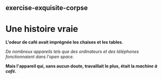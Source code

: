 ## exercise-exquisite-corpse

# Une histoire vraie

**L'odeur de café avait imprégnée les chaises et les tables.**

*De nombreux appareils tels que des ordinateurs et des téléphones fonctionnaient dans l'open space.*

**Mais l'appareil qui, sans aucun doute, travaillait le plus, était la _machine à café_.**

